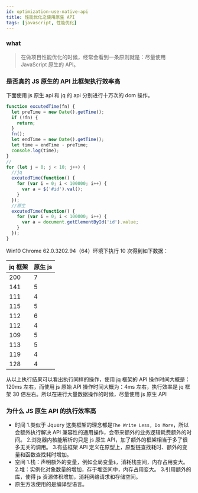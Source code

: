 ```yaml
---
id: optimization-use-native-api
title: 性能优化之使用原生 API
tags: [javascript, 性能优化]
---
```


### what

> 在做项目性能优化的时候，经常会看到一条原则就是：尽量使用 JavaScript 原生的 API。

<!--truncate-->

### 是否真的 JS 原生的 API 比框架执行效率高

下面使用 js 原生 api 和 jq 的 api 分别进行十万次的 dom 操作。

```javascript
function excutedTime(fn) {
  let preTime = new Date().getTime();
  if (!fn) {
    return;
  }
  fn();
  let endTime = new Date().getTime();
  let time = endTime - preTime;
  console.log(time);
}
//
for (let j = 0; j < 10; j++) {
  //jq
  excutedTime(function() {
    for (var i = 0; i < 100000; i++) {
      var a = $('#id').val();
    }
  });
  //原生
  excutedTime(function() {
    for (var i = 0; i < 100000; i++) {
      var a = document.getElementById('id').value;
    }
  });
}
```

Win10 Chrome 62.0.3202.94（64）环境下执行 10 次得到如下数据：

| jq 框架 | 原生 js |
| ------- | ------- |
| 200     | 7       |
| 141     | 5       |
| 111     | 4       |
| 115     | 5       |
| 112     | 6       |
| 112     | 4       |
| 109     | 5       |
| 113     | 5       |
| 119     | 4       |
| 128     | 4       |

从以上执行结果可以看出执行同样的操作，使用 jq 框架的 API 操作时间大概是：120ms 左右，而使用 js 原始 API 操作时间大概为：4ms 左右，执行效率是 jq 框架 30 倍左右。所以在进行大量数据操作的时候，尽量使用 js 原生 API

### 为什么 JS 原生 API 的执行效率高

- 时间 1.类似于 Jquery 这类框架的理念都是`The Write Less, Do More`，所以会额外执行解决 API 兼容性的通用操作，会带来额外的业务逻辑耗费额外的时间。 2.浏览器内核能解析的只是 js 原生 API，加了额外的框架相当于多了很多无关的调用。 3.有些框架 API 定义在原型上，原型链查找耗时、额外的变量和函数查找耗时增加。
- 空间 1.栈：声明额外的变量，例如全局变量`$`，消耗栈空间，内存占用变大。 2.堆：实例化对象数量的增加，存于堆空间中，内存占用变大。 3.引用额外的库，使得 js 资源体积增加，消耗网络请求和存储空间。
- 原生方法使用的是编译型语言。

###

